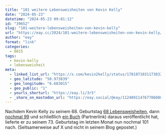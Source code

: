 ```yaml
---
title: "101 weitere Lebensweisheiten von Kevin Kelly"
date: "2024-05-23"
datetime: "2024-05-23 09:01:12"
id: "39652"
slug: "101-weitere-lebensweisheiten-von-kevin-kelly"
url: "https://eay.cc/2024/101-weitere-lebensweisheiten-von-kevin-kelly/"
author: "eay"
format: "link"
categories:
  - 0815
tags:
  - kevin-kelly
  - lebensweisheit
meta:
  - linked_list_url: "https://x.com/kevin2kelly/status/1781071031173832753"
  - geo_latitude: "50.973839"
  - geo_longitude: "6.683015"
  - geo_public: "1"
  - yourls_shorturl: "https://eay.li/3r5"
  - _share_on_mastodon_url: "https://eay.social/@eay/112489114767706080"
---
```


Nachdem Kevin Kelly zu seinem 68. Geburtstag [68 Lebensweisheiten](https://eay.cc/2020/68-bits-of-unsolicited-advice/), dann [nochmal 99](https://eay.cc/2021/99-additional-bits-of-unsolicited-advice/) und schließlich [ein Buch](https://www.amazon.de/exec/obidos/ASIN/0593654528/eayznet-21) (Partnerlink) daraus veröffentlicht hat, lieferte er zu seinem 73. Geburtstag im letzten Monat nun nochmal 101 nach. (Seltsamerweise auf X und nicht in seinem Blog gepostet.)
